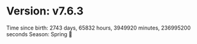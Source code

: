 # Version: v7.6.3
Time since birth: 2743 days, 65832 hours, 3949920 minutes, 236995200 seconds
Season: Spring 🌸
